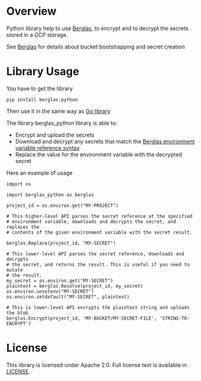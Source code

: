 # Overview

Python library help to use [Berglas](https://github.com/GoogleCloudPlatform/berglas), to encrypt and to decrypt the secrets stored in a GCP storage.

See [Berglas](https://github.com/GoogleCloudPlatform/berglas) for details about bucket bootstrapping and secret creation

# Library Usage

You have to get the library
```
pip install berglas-python
```

Then use it in the same way as [Go library](https://github.com/GoogleCloudPlatform/berglas/blob/master/README.md#library-usage)

The library berglas_python library is able to:

- Encrypt and upload the secrets
- Download and decrypt any secrets that match the [Berglas environment variable reference syntax](https://github.com/GoogleCloudPlatform/berglas/blob/master/doc/reference-syntax.md)
- Replace the value for the environment variable with the decrypted secret

Here an example of usage
```
import os

import berglas_python as berglas

project_id = os.environ.get("MY-PROJECT")

# This higher-level API parses the secret reference at the specified
# environment variable, downloads and decrypts the secret, and replaces the
# contents of the given environment variable with the secret result.

berglas.Replace(project_id, "MY-SECRET")

# This lower-level API parses the secret reference, downloads and decrypts
# the secret, and returns the result. This is useful if you need to mutate
# the result.
my_secret = os.environ.get("MY-SECRET")
plaintext = berglas.Resolve(project_id, my_secret)
os.environ.unsetenv("MY-SECRET")
os.environ.setdefault("MY-SECRET", plaintext)

# This is lower-level API encrypts the plaintext string and uploads the blob
berglas.Encrypt(project_id, 'MY-BUCKET/MY-SECRET-FILE', 'STRING-TO-ENCRYPT')
```

# License

This library is licensed under Apache 2.0. Full license text is available in
[LICENSE](https://github.com/guillaumeblaquiere/berglas-python/tree/master/LICENSE).

